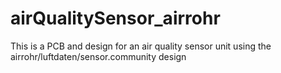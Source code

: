 # airQualitySensor_airrohr
This is a PCB and design for an air quality sensor unit using the airrohr/luftdaten/sensor.community design
